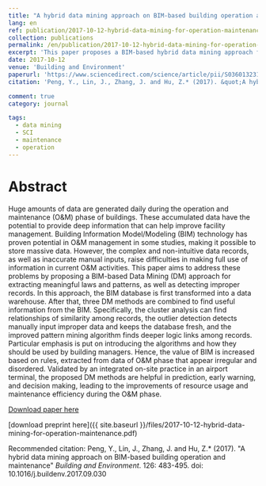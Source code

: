 ```yaml
---
title: "A hybrid data mining approach on BIM-based building operation and maintenance"
lang: en
ref: publication/2017-10-12-hybrid-data-mining-for-operation-maintenance
collection: publications
permalink: /en/publication/2017-10-12-hybrid-data-mining-for-operation-maintenance
excerpt: 'This paper proposes a BIM-based hybrid data mining approach for building operation and maintenance.'
date: 2017-10-12
venue: 'Building and Environment'
paperurl: 'https://www.sciencedirect.com/science/article/pii/S0360132317304444'
citation: 'Peng, Y., Lin, J., Zhang, J. and Hu, Z.* (2017). &quot;A hybrid data mining approach on BIM-based building operation and maintenance&quot; <i>Building and Environment</i>. 126: 483-495. doi: 10.1016/j.buildenv.2017.09.030'

comment: true
category: journal

tags: 
  - data mining
  - SCI
  - maintenance
  - operation
---
```



Abstract
====

Huge amounts of data are generated daily during the operation and maintenance (O&M) phase of buildings. These accumulated data have the potential to provide deep information that can help improve facility management. Building Information Model/Modeling (BIM) technology has proven potential in O&M management in some studies, making it possible to store massive data. However, the complex and non-intuitive data records, as well as inaccurate manual inputs, raise difficulties in making full use of information in current O&M activities. This paper aims to address these problems by proposing a BIM-based Data Mining (DM) approach for extracting meaningful laws and patterns, as well as detecting improper records. In this approach, the BIM database is first transformed into a data warehouse. After that, three DM methods are combined to find useful information from the BIM. Specifically, the cluster analysis can find relationships of similarity among records, the outlier detection detects manually input improper data and keeps the database fresh, and the improved pattern mining algorithm finds deeper logic links among records. Particular emphasis is put on introducing the algorithms and how they should be used by building managers. Hence, the value of BIM is increased based on rules, extracted from data of O&M phase that appear irregular and disordered. Validated by an integrated on-site practice in an airport terminal, the proposed DM methods are helpful in prediction, early warning, and decision making, leading to the improvements of resource usage and maintenance efficiency during the O&M phase.

[Download paper here](https://www.sciencedirect.com/science/article/pii/S0360132317304444)

[download preprint here]({{ site.baseurl }}/files/2017-10-12-hybrid-data-mining-for-operation-maintenance.pdf)

Recommended citation: Peng, Y., Lin, J., Zhang, J. and Hu, Z.* (2017). &quot;A hybrid data mining approach on BIM-based building operation and maintenance&quot; <i>Building and Environment</i>. 126: 483-495. doi: 10.1016/j.buildenv.2017.09.030